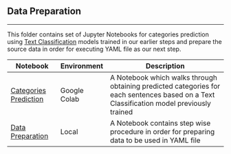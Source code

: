 ## Data Preparation
----

This folder contains set of Jupyter Notebooks for categories prediction using [Text Classification](src/absa_sentence_classifier) models trained in our earlier steps and prepare the source data in order for executing YAML file as our next step. 


|Notebook|Environment|Description|
|---|---|---|
|[Categories Prediction](step2_code_predict_categories.ipynb)|Google Colab|A Notebook which walks through obtaining predicted categories for each sentences based on a Text Classification model previously trained|
|[Data Preparation](step3_code_prepare_data_reports.ipynb)|Local|A Notebook contains step wise procedure in order for preparing data to be used in YAML file|


